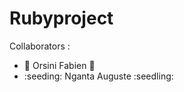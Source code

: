 <h1>Rubyproject</h1>
Collaborators : <ul>
			<li> 💸 Orsini Fabien 💸 </li>
			<li> :seeding: Nganta Auguste :seedling: </li>
		</ul>



